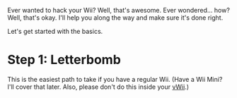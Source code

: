 Ever wanted to hack your Wii? Well, that's awesome. Ever wondered... how? Well, that's okay. I'll help you along the way and make sure it's done right.


Let's get started with the basics.



# Step 1: Letterbomb

This is the easiest path to take if you have a regular Wii. (Have a Wii Mini? I'll cover that later. Also, please don't do this inside your [vWii](https://wiibrew.org/wiki/VWii).)
